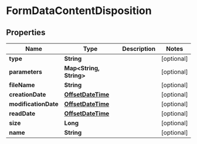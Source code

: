 
# FormDataContentDisposition

## Properties
Name | Type | Description | Notes
------------ | ------------- | ------------- | -------------
**type** | **String** |  |  [optional]
**parameters** | **Map&lt;String, String&gt;** |  |  [optional]
**fileName** | **String** |  |  [optional]
**creationDate** | [**OffsetDateTime**](OffsetDateTime.md) |  |  [optional]
**modificationDate** | [**OffsetDateTime**](OffsetDateTime.md) |  |  [optional]
**readDate** | [**OffsetDateTime**](OffsetDateTime.md) |  |  [optional]
**size** | **Long** |  |  [optional]
**name** | **String** |  |  [optional]



